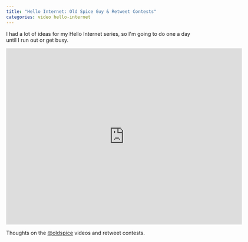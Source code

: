 ```yaml
---
title: "Hello Internet: Old Spice Guy & Retweet Contests"
categories: video hello-internet
---
```


I had a lot of ideas for my Hello Internet series, so I'm going to do one a day until I run out or get busy.

<div class="video vimeo"><iframe src="
https://player.vimeo.com/video/13474021?title=0&amp;byline=0&amp;portrait=0&amp;color=f05b35" width="640" height="480" frameborder="0" webkitAllowFullScreen mozallowfullscreen allowFullScreen></iframe></div>

Thoughts on the [@oldspice](http://twitter.com/oldspice) videos and retweet contests.
